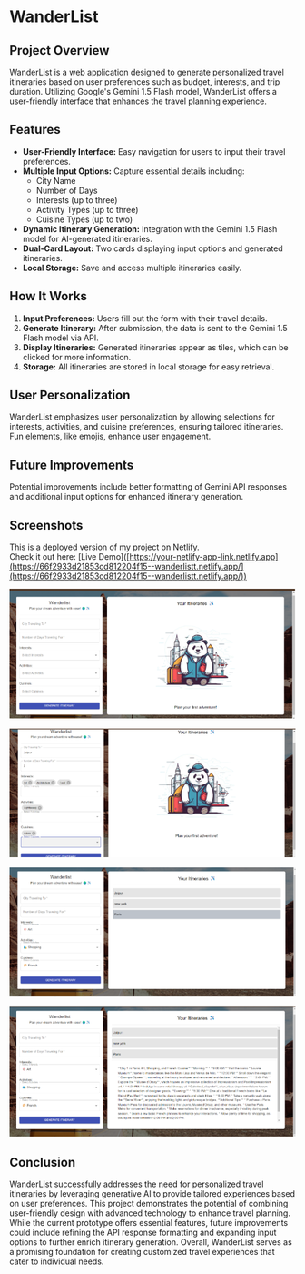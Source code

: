 # WanderList

## Project Overview
WanderList is a web application designed to generate personalized travel itineraries based on user preferences such as budget, interests, and trip duration. Utilizing Google's Gemini 1.5 Flash model, WanderList offers a user-friendly interface that enhances the travel planning experience.

## Features
- **User-Friendly Interface:** Easy navigation for users to input their travel preferences.
- **Multiple Input Options:** Capture essential details including:
  - City Name
  - Number of Days
  - Interests (up to three)
  - Activity Types (up to three)
  - Cuisine Types (up to two)
- **Dynamic Itinerary Generation:** Integration with the Gemini 1.5 Flash model for AI-generated itineraries.
- **Dual-Card Layout:** Two cards displaying input options and generated itineraries.
- **Local Storage:** Save and access multiple itineraries easily.

## How It Works
1. **Input Preferences:** Users fill out the form with their travel details.
2. **Generate Itinerary:** After submission, the data is sent to the Gemini 1.5 Flash model via API.
3. **Display Itineraries:** Generated itineraries appear as tiles, which can be clicked for more information.
4. **Storage:** All itineraries are stored in local storage for easy retrieval.

## User Personalization
WanderList emphasizes user personalization by allowing selections for interests, activities, and cuisine preferences, ensuring tailored itineraries. Fun elements, like emojis, enhance user engagement.

## Future Improvements
Potential improvements include better formatting of Gemini API responses and additional input options for enhanced itinerary generation.

## Screenshots
This is a deployed version of my project on Netlify.  
Check it out here: [Live Demo]([https://your-netlify-app-link.netlify.app](https://66f2933d21853cd812204f15--wanderlistt.netlify.app/](https://66f2933d21853cd812204f15--wanderlistt.netlify.app/))

![Screenshot 1](images/s1.png)

![Screenshot 2](images/s2.png)

![Screenshot 3](images/s3.png)

![Screenshot 4](images/s4.png)

## Conclusion
WanderList successfully addresses the need for personalized travel itineraries by leveraging generative AI to provide tailored experiences based on user preferences. This project demonstrates the potential of combining user-friendly design with advanced technology to enhance travel planning. While the current prototype offers essential features, future improvements could include refining the API response formatting and expanding input options to further enrich itinerary generation. Overall, WanderList serves as a promising foundation for creating customized travel experiences that cater to individual needs.

